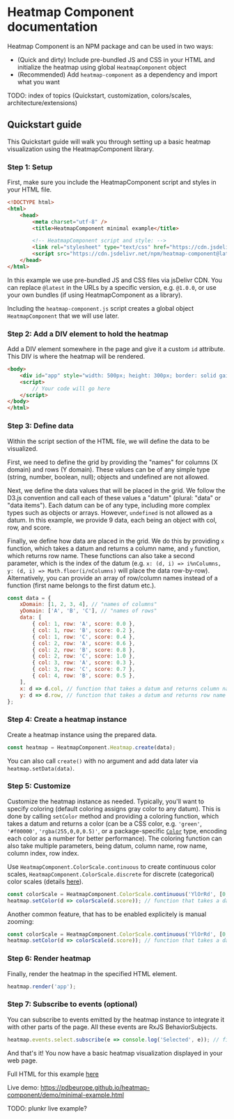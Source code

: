 # Heatmap Component documentation

Heatmap Component is an NPM package and can be used in two ways:

-   (Quick and dirty) Include pre-bundled JS and CSS in your HTML and initialize the heatmap using global `HeatmapComponent` object
-   (Recommended) Add `heatmap-component` as a dependency and import what you want

TODO: index of topics (Quickstart, customization, colors/scales, architecture/extensions)

## Quickstart guide

This Quickstart guide will walk you through setting up a basic heatmap visualization using the HeatmapComponent library.

### Step 1: Setup

First, make sure you include the HeatmapComponent script and styles in your HTML file.

```html
<!DOCTYPE html>
<html>
    <head>
        <meta charset="utf-8" />
        <title>HeatmapComponent minimal example</title>

        <!-- HeatmapComponent script and style: -->
        <link rel="stylesheet" type="text/css" href="https://cdn.jsdelivr.net/npm/heatmap-component@latest/build/heatmap-component.css" />
        <script src="https://cdn.jsdelivr.net/npm/heatmap-component@latest/build/heatmap-component.js"></script>
    </head>
</html>
```

In this example we use pre-bundled JS and CSS files via jsDelivr CDN. You can replace `@latest` in the URLs by a specific version, e.g. `@1.0.0`, or use your own bundles (if using HeatmapComponent as a library).

Including the `heatmap-component.js` script creates a global object `HeatmapComponent` that we will use later.

### Step 2: Add a DIV element to hold the heatmap

Add a DIV element somewhere in the page and give it a custom `id` attribute. This DIV is where the heatmap will be rendered.

```html
<body>
    <div id="app" style="width: 500px; height: 300px; border: solid gainsboro 1px;"></div>
    <script>
        // Your code will go here
    </script>
</body>
</html>
```

### Step 3: Define data

Within the script section of the HTML file, we will define the data to be visualized.

First, we need to define the grid by providing the "names" for columns (X domain) and rows (Y domain). These values can be of any simple type (string, number, boolean, null); objects and undefined are not allowed.

Next, we define the data values that will be placed in the grid. We follow the D3.js convention and call each of these values a "datum" (plural: "data" or "data items"). Each datum can be of any type, including more complex types such as objects or arrays. However, `undefined` is not allowed as a datum. In this example, we provide 9 data, each being an object with col, row, and score.

Finally, we define how data are placed in the grid. We do this by providing `x` function, which takes a datum and returns a column name, and `y` function, which returns row name. These functions can also take a second parameter, which is the index of the datum (e.g. `x: (d, i) => i%nColumns, y: (d, i) => Math.floor(i/nColumns)` will place the data row-by-row). Alternatively, you can provide an array of row/column names instead of a function (first name belongs to the first datum etc.).

```js
const data = {
    xDomain: [1, 2, 3, 4], // "names of columns"
    yDomain: ['A', 'B', 'C'], // "names of rows"
    data: [
        { col: 1, row: 'A', score: 0.0 },
        { col: 1, row: 'B', score: 0.2 },
        { col: 1, row: 'C', score: 0.4 },
        { col: 2, row: 'A', score: 0.6 },
        { col: 2, row: 'B', score: 0.8 },
        { col: 2, row: 'C', score: 1.0 },
        { col: 3, row: 'A', score: 0.3 },
        { col: 3, row: 'C', score: 0.7 },
        { col: 4, row: 'B', score: 0.5 },
    ],
    x: d => d.col, // function that takes a datum and returns column name
    y: d => d.row, // function that takes a datum and returns row name
};
```

### Step 4: Create a heatmap instance

Create a heatmap instance using the prepared data.

```js
const heatmap = HeatmapComponent.Heatmap.create(data);
```

You can also call `create()` with no argument and add data later via `heatmap.setData(data)`.

### Step 5: Customize

Customize the heatmap instance as needed. Typically, you'll want to specify coloring (default coloring assigns gray color to any datum). This is done by calling `setColor` method and providing a coloring function, which takes a datum and returns a color (can be a CSS color, e.g. `'green'`, `'#f00000'`, `'rgba(255,0,0,0.5)'`, or a package-specific [`Color`](./color-scales.md#color-encoding) type, encoding each color as a number for better performance). The coloring function can also take multiple parameters, being datum, column name, row name, column index, row index.

Use `HeatmapComponent.ColorScale.continuous` to create continuous color scales, `HeatmapComponent.ColorScale.discrete` for discrete (categorical) color scales (details [here](./color-scales.md)).

```js
const colorScale = HeatmapComponent.ColorScale.continuous('YlOrRd', [0, 1]); // yellow-orange-red color scale for values from 0 to 1
heatmap.setColor(d => colorScale(d.score)); // function that takes a datum and returns color
```

Another common feature, that has to be enabled explicitely is manual zooming:

```js
const colorScale = HeatmapComponent.ColorScale.continuous('YlOrRd', [0, 1]); // yellow-orange-red color scale for values from 0 to 1
heatmap.setColor(d => colorScale(d.score)); // function that takes a datum and returns color
```

### Step 6: Render heatmap

Finally, render the heatmap in the specified HTML element.

```js
heatmap.render('app');
```

### Step 7: Subscribe to events (optional)

You can subscribe to events emitted by the heatmap instance to integrate it with other parts of the page. All these events are RxJS BehaviorSubjects.

```js
heatmap.events.select.subscribe(e => console.log('Selected', e)); // fires when the user clicks a data cell
```

And that's it! You now have a basic heatmap visualization displayed in your web page.

Full HTML for this example [here](../demo/minimal-example.html)

Live demo: <https://pdbeurope.github.io/heatmap-component/demo/minimal-example.html>

TODO: plunkr live example?
